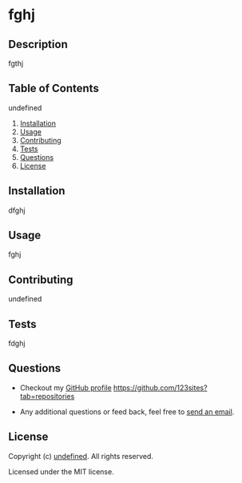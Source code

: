 
# fghj

## Description

fgthj

## Table of Contents

undefined

1. [Installation](##installations)
2. [Usage](##usage)
3. [Contributing](##contributing)
4. [Tests](##tests)
5. [Questions](##questions)
6. [License](##license)

## Installation

dfghj

## Usage

fghj

## Contributing

undefined

## Tests

fdghj

## Questions

* Checkout my [GitHub profile](https://github.com/undefined)
https://github.com/123sites?tab=repositories
  
* Any additional questions or feed back, feel free to [send an email](mailto:fghj). 

## License

Copyright (c) [undefined](https://github.com/undefined). All rights reserved.

Licensed under the MIT license.

